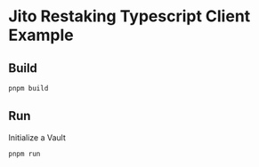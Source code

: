 # Jito Restaking Typescript Client Example

## Build

```bash
pnpm build
```

## Run

Initialize a Vault

```bash
pnpm run 
```
